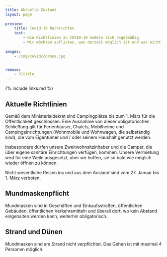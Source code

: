 ```yaml
---
title: Aktuelle Zustand
layout: page
    
preview:
    title: Covid-19 Nachrichten
    text:
        - Die Richtlinien zu COVID-19 ändern sich regelmäßig.
        - Wir möchten auflisten, was derzeit möglich ist und was nicht, sowie alle unsere Vorsichtsmaßnahmen und Richtlinien.
        
images: 
    - /img/covid/corona.jpg


remove:
    - h1title
---
```


{% include links.md %}

## Aktuelle Richtlinien
Gemäß dem Ministerialdekret sind Campingplätze bis zum 1. März für die Öffentlichkeit geschlossen. Eine Ausnahme von dieser obligatorischen Schließung gilt für Ferienhäuser, Chalets, Mobilheime und Campingeinrichtungen (Wohnmobile und Wohnwagen, die selbständig sind), die vom Eigentümer und / oder seinem Haushalt genutzt werden.

Insbesondere dürfen unsere Zweitwohnsitzinhaber und die Camper, die über eigene sanitäre Einrichtungen verfügen, kommen. Unsere Vermietung wird für eine Weile ausgesetzt, aber wir hoffen, sie so bald wie möglich wieder öffnen zu können.

Nicht wesentliche Reisen ins und aus dem Ausland sind vom 27. Januar bis 1. März verboten.

## Mundmaskenpflicht
Mundmasken sind in Geschäften und Einkaufsstraßen, öffentlichen Gebäuden, öffentlichen Verkehrsmitteln und überall dort, wo kein Abstand eingehalten werden kann, weiterhin obligatorisch.

## Strand und Dünen
Mundmasken sind am Strand nicht verpflichtet. Das Gehen ist mit maximal 4 Personen möglich.
